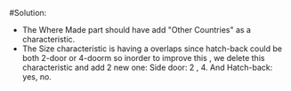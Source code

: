 #Solution:
* The Where Made part should have add "Other Countries" as a characteristic.
* The Size characteristic is having a overlaps since hatch-back could be both  2-door or 4-doorm so inorder to improve this , we delete this characteristic and add 2 new one:
  Side door: 2 , 4. And Hatch-back: yes, no.
